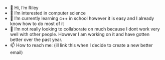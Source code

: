 - 👋 Hi, I’m Riley
- 👀 I’m interested in computer science
- 🌱 I’m currently learning c++ in school however it is easy and I already know how to do most of it
- 💞️ I’m not really looking to collaborate on much because I dont work very well with other people. However I am working on it and have gotten better over the past year.
- 📫 How to reach me: (ill link this when I decide to create a new better email)
